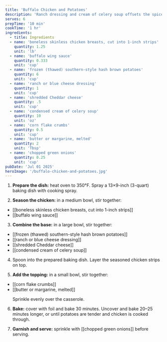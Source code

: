 ```yaml
---
title: 'Buffalo Chicken and Potatoes'
description: 'Ranch dressing and cream of celery soup offsets the spice from buffalo wing sauce in a satisfying, meat-and-potatoes casserole'
serves: 6
prepTime: '10 min'
cookTime: '1 hr'
ingredients:
  - title: Ingredients
  - name: 'boneless skinless chicken breasts, cut into 1-inch strips'
    quantity: 1.25
    unit: 'lb'
  - name: 'buffalo wing sauce'
    quantity: 0.333
    unit: 'cup'
  - name: 'frozen (thawed) southern-style hash brown potatoes'
    quantity: 6
    unit: 'cup'
  - name: 'ranch or blue cheese dressing'
    quantity: 1
    unit: 'cup'
  - name: 'shredded Cheddar cheese'
    quantity: .5
    unit: 'cup'
  - name: 'condensed cream of celery soup'
    quantity: 10
    unit: 'oz'
  - name: 'corn flake crumbs'
    quantity: 0.5
    unit: 'cup'
  - name: 'butter or margarine, melted'
    quantity: 2
    unit: 'Tbsp'
  - name: 'chopped green onions'
    quantity: 0.25
    unit: 'cup'
pubDate: 'Jul 01 2025'
heroImage: '/buffalo-chicken-and-potatoes.jpg'
---
```


1. **Prepare the dish:** heat oven to 350°F. Spray a 13×9-inch (3-quart) baking dish with cooking spray.

2. **Season the chicken:** in a medium bowl, stir together:

- [[boneless skinless chicken breasts, cut into 1-inch strips]]
- [[buffalo wing sauce]]

3. **Combine the base:** in a large bowl, stir together:

- [[frozen (thawed) southern-style hash brown potatoes]]
- [[ranch or blue cheese dressing]]
- [[shredded Cheddar cheese]]
- [[condensed cream of celery soup]]

4. Spoon into the prepared baking dish. Layer the seasoned chicken strips on top.

<ol start="5">
  <li>
    <strong>Add the topping:</strong> in a small bowl, stir together:
  </li>
</ol>
<ul>
  <li>[[corn flake crumbs]]</li>
  <li>[[butter or margarine, melted]]</li>
  
  Sprinkle evenly over the casserole.
</ul>

6. **Bake:** cover with foil and bake 30 minutes. Uncover and bake 20–25 minutes longer, or until potatoes are tender and chicken is cooked through.

7. **Garnish and serve:** sprinkle with [[chopped green onions]] before serving.
